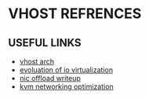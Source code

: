 # VHOST REFRENCES

## USEFUL LINKS

* [vhost arch](http://blog.vmsplice.net/2011/09/qemu-internals-vhost-architecture.html)
* [evoluation of io virtualization](https://vietstack.wordpress.com/2016/01/24/the-evolution-of-io-virtualization-and-dpdk-ovs-implementation-in-linux/)
* [nic offload writeup](https://www.cnblogs.com/victor-ma/p/5363786.html)
* [kvm networking optimization](https://www.cnblogs.com/lsgxeva/p/8964363.html)